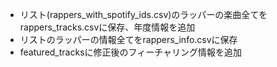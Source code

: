 - リスト(rappers_with_spotify_ids.csv)のラッパーの楽曲全てをrappers_tracks.csvに保存、年度情報を追加
- リストのラッパーの情報全てをrappers_info.csvに保存
- featured_tracksに修正後のフィーチャリング情報を追加